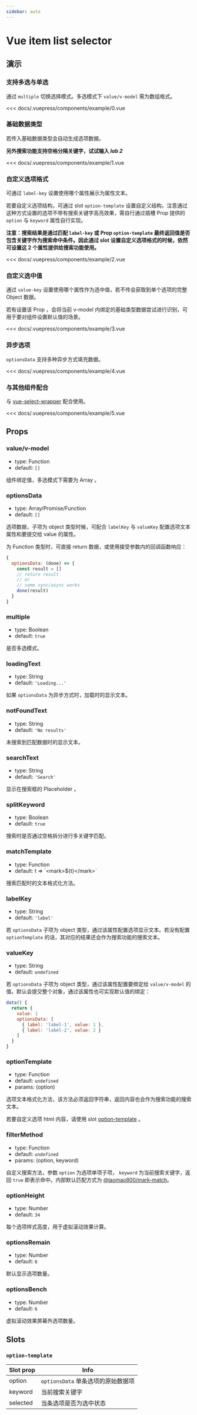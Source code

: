 ```yaml
---
sidebar: auto
---
```


# Vue item list selector

## 演示

### 支持多选与单选

<client-only>

<demo-box title="单选/多选">

通过 `multiple` 切换选择模式。多选模式下 `value/v-model` 需为数组格式。

<example-0 slot="demo" />

<div slot="code">

<<< docs/.vuepress/components/example/0.vue

</div>

</demo-box>

### 基础数据类型

<demo-box title="基础数据类型">

若传入基础数据类型会自动生成选项数据。

**另外搜索功能支持空格分隔关键字，试试输入 _lab 2_**

<example-1 slot="demo" />

<div slot="code">

<<< docs/.vuepress/components/example/1.vue

</div>

</demo-box>

### 自定义选项格式

<demo-box title="自定义选项格式">

可通过 `label-key` 设置使用哪个属性展示为属性文本。

若要自定义选项结构，可通过 slot `option-template` 设置自定义结构，注意通过这种方式设置的选项不带有搜索关键字高亮效果，需自行通过插槽 Prop 提供的 `option` 与 `keyword` 属性自行实现。

**注意：搜索结果是通过匹配 `label-key` 或 Prop `option-template` 最终返回值是否包含关键字作为搜索命中条件。因此通过 slot 设置自定义选项格式的时候，依然可设置这 2 个属性提供给搜索功能使用。**

<example-2 slot="demo" />

<div slot="code">

<<< docs/.vuepress/components/example/2.vue

</div>

</demo-box>

### 自定义选中值

<demo-box title="自定义选中值">

通过 `value-key` 设置使用哪个属性作为选中值，若不传会获取到单个选项的完整 Object 数据。

若有设置该 Prop ，会将当前 v-model 内绑定的基础类型数据尝试进行识别，可用于要对组件设置默认值的场景。

<example-3 slot="demo" />

<div slot="code">

<<< docs/.vuepress/components/example/3.vue

</div>

</demo-box>

### 异步选项

<demo-box title="异步选项">

`optionsData` 支持多种异步方式填充数据。

<example-4 slot="demo" />

<div slot="code">

<<< docs/.vuepress/components/example/4.vue

</div>

</demo-box>

### 与其他组件配合

<demo-box title="与其他组件配合">

与 [vue-select-wrapper](https://github.com/laomao800/vue-select-wrapper) 配合使用。

<example-5 slot="demo" />

<div slot="code">

<<< docs/.vuepress/components/example/5.vue

</div>

</demo-box>

</client-only>

## Props

### value/v-model

- type: Function
- default: `[]`

组件绑定值，多选模式下需要为 Array 。

### optionsData

- type: Array/Promise/Function
- default: `[]`

选项数据，子项为 object 类型时候，可配合 `labelKey` 与 `valueKey` 配置选项文本属性和要提交给 value 的属性。

为 Function 类型时，可直接 return 数据，或使用接受参数内的回调函数响应：

```js
{
  optionsData: (done) => {
    const result = []
    // return result
    // or
    // some sync/async works
    done(result)
  }
}
```

### multiple

- type: Boolean
- default: `true`

是否多选模式。

### loadingText

- type: String
- default: `'Loading...'`

如果 `optionsData` 为异步方式时，加载时的显示文本。

### notFoundText

- type: String
- default: `'No results'`

未搜索到匹配数据时的显示文本。

### searchText

- type: String
- default: `'Search'`

显示在搜索框的 Placeholder 。

### splitKeyword

- type: Boolean
- default: `true`

搜索时是否通过空格拆分进行多关键字匹配。

### matchTemplate

- type: Function
- default: t => \`&lt;mark&gt;${t}&lt;/mark&gt;\`

搜索匹配时的文本格式化方法。

### labelKey

- type: String
- default: `'label'`

若 `optionsData` 子项为 object 类型，通过该属性配置选项显示文本。若没有配置 `optionTemplate` 的话，其对应的结果还会作为搜索功能的搜索文本。

### valueKey

- type: String
- default: `undefined`

若 `optionsData` 子项为 object 类型，通过该属性配置要绑定给 `value/v-model` 的值。默认会提交整个对象，通过该属性也可实现默认值的绑定：

```js
data() {
  return {
    value: 1
    optionsData: [
      { label: 'label-1', value: 1 },
      { label: 'label-2', value: 2 }
    ]
  }
}
```

### optionTemplate

- type: Function
- default: `undefined`
- params: (option)

选项文本格式化方法，该方法必须返回字符串，返回内容也会作为搜索功能的搜索文本。

若要自定义选项 html 内容，请使用 slot [option-template](#option-template) 。

### filterMethod

- type: Function
- default: `undefined`
- params: (option, keyword)

自定义搜索方法，参数 `option` 为选项单项子项， `keyword` 为当前搜索关键字，返回 `true` 即表示命中。内部默认匹配方式为 [@laomao800/mark-match](https://github.com/laomao800/mark-match)。

### optionHeight

- type: Number
- default: `34`

每个选项样式高度，用于虚拟滚动效果计算。

### optionsRemain

- type: Number
- default: `6`

默认显示选项数量。

### optionsBench

- type: Number
- default: `6`

虚拟滚动效果屏幕外选项数量。

## Slots

### `option-template`

| Slot prop | Info                               |
| --------- | ---------------------------------- |
| option    | `optionsData` 单条选项的原始数据项 |
| keyword   | 当前搜索关键字                     |
| selected  | 当条选项是否为选中状态             |
